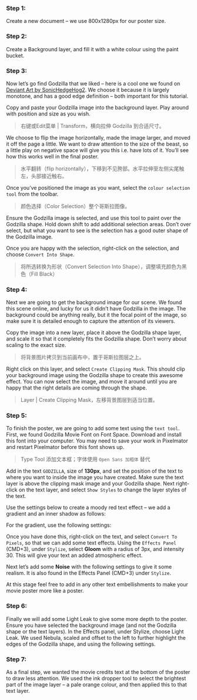 ### Step 1:

Create a new document – we use 800x1280px for our poster size.

### Step 2:

Create a Background layer, and fill it with a white colour using the paint bucket.

### Step 3:

Now let’s go find Godzilla that we liked – here is a cool one we found on [Deviant Art by SonicHedgeHog2](http://sonichedgehog2.deviantart.com/art/Godzilla-2014-Design-Speculation-425592283). We choose it because it is largely monotone, and has a good edge definition – both important for this tutorial.

Copy and paste your Godzilla image into the background layer. Play around with position and size as you wish.

> 右键或Edit菜单 | Transform，横向拉伸 Godzilla 到合适尺寸。

We choose to flip the image horizontally, made the image larger, and moved it off the page a little. We want to draw attention to the size of the beast, so a little play on negative space will give you this i.e. have lots of it. You’ll see how this works well in the final poster.

> 水平翻转（flip horizontally），下移到不见胯部。水平拉伸至左侧尖尾触左，头部接近触右。

Once you’ve positioned the image as you want, select the `colour selection tool` from the toolbar.

> 颜色选择（Color Selection）整个哥斯拉图像。

Ensure the Godzilla image is selected, and use this tool to paint over the Godzilla shape. Hold down shift to add additional selection areas. Don’t over select, but what you want to see is the selection has a good outer shape of the Godzilla image.

Once you are happy with the selection, right-click on the selection, and choose `Convert Into Shape`.

> 将所选转换为形状（Convert Selection Into Shape），调整填充颜色为黑色（Fill Black）

### Step 4:

Next we are going to get the background image for our scene. We found this scene online, and lucky for us it didn’t have Godzilla in the image. The background could be anything really, but it the focal point of the image, so make sure it is detailed enough to capture the attention of its viewers.

Copy the image into a new layer, place it above the Godzilla shape layer, and scale it so that it completely fits the Godzilla shape. Don’t worry about scaling to the exact size.

> 将背景图片拷贝到当前画布中，置于哥斯拉图层之上。

Right click on this layer, and select `Create Clipping Mask`. This should clip your background image using the Godzilla shape to create this awesome effect. You can now select the image, and move it around until you are happy that the right details are coming through the shape.

> Layer | Create Clipping Mask，左移背景图层到适当位置。

### Step 5:

To finish the poster, we are going to add some text using the `text tool`. First, we found Godzilla Movie Font on Font Space. Download and install this font into your computer. You may need to save your work in Pixelmator and restart Pixelmator before this font shows up.

> Type Tool 添加文本框；字体使用 `Open Sans 加粗体` 替代

Add in the text `GODZILLA`, size of **130px**, and set the position of the text to where you want to inside the image you have created. Make sure the text layer is above the  clipping mask image and your Godzilla shape. Next right-click on the text layer, and select `Show Styles` to change the layer styles of the text.

Use the settings below to create a moody red text effect – we add a gradient and an inner shadow as follows:

For the gradient, use the following settings:

Once you have done this, right-click on the text, and select `Convert To Pixels`, so that we can add some text effects. Using the `Effects Panel` (CMD+3), under `Stylize`, select **Gloom** with a radius of 3px, and intensity 30. This will give your text an added atmospheric effect.

Next let’s add some **Noise** with the following settings to give it some realism. It is also found in the Effects Panel (CMD+3) under `Stylize`.

At this stage feel free to add in any other text embellishments to make your movie poster more like a poster.

### Step 6:

Finally we will add some Light Leak to give some more depth to the poster. Ensure you have selected the background image (and not the Godzilla shape or the text layers). In the Effects panel, under Stylize, choose Light Leak. We used Nebula, scaled and offset to the left to further highlight the edges of the Godzilla shape, and using the following settings.

### Step 7:

As a final step, we wanted the movie credits text at the bottom of the poster to draw less attention. We used the ink dropper tool to select the brightest part of the image layer – a pale orange colour, and then applied this to that text layer.